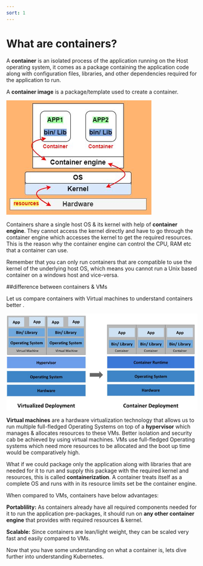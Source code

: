 ```yaml
---
sort: 1
---
```

# What are containers?
A **container** is an isolated process of the application running on the Host operating system, it comes as a  package containing the application code along with configuration files, libraries, and other dependencies required for the application  to run.

A **container image** is a package/template  used to create a container.

![container ](https://github.com/yaswanthvarma/kubernetes/blob/gh-pages/images/container.JPG)

Containers share a single host OS & its kernel with help of **container engine**.  They cannot access the kernel directly and have to go through the container engine which accesses the kernel to get the required resources. This is the reason why the container engine can control the CPU, RAM etc that a container can use.

Remember that you can only run containers that are compatible to use the kernel of the underlying host OS, which means you cannot run a Unix based container on a windows host and vice-versa.


##difference between containers & VMs

Let us compare containers with Virtual machines to understand containers better .

![VM vs container](https://github.com/yaswanthvarma/kubernetes/blob/gh-pages/images/VMvscontainer.JPG)

**Virtual machines** are a hardware virtualization technology that  allows us to run multiple full-fledged Operating Systems on top of a **hypervisor** which manages & allocates resources to these VMs. Better isolation and security cab be achieved by using virtual machines.
VMs use full-fledged Operating systems which  need more resources to be allocated and  the boot up time would be comparatively high.

What if we could package only  the application along with libraries that are needed for it to run  and  supply this package with the required kernel and  resources,  this is called **containerization**.
A container treats itself as a complete OS and runs with in its resource limits set be the container engine.


When compared to VMs, containers have below advantages:

**Portablility:** As containers already have all required components needed for it to run the application pre-packages, it should run on **any other container engine** that provides with required resources & kernel.

**Scalable:** Since containers are lean/light weight, they can be scaled very fast and easily compared to VMs.


Now that you have some understanding on what a container is, lets dive further into understanding Kubernetes.
